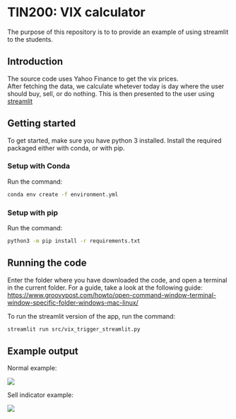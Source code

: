 # TIN200: VIX calculator

The purpose of this repository is to to provide an example of using streamlit to the students.

## Introduction

The source code uses Yahoo Finance to get the vix prices.  
After fetching the data, we calculate whetever today is day where the user should buy, sell, or do nothing.
This is then presented to the user using [streamlit](https://streamlit.io/)

## Getting started

To get started, make sure you have python 3 installed.
Install the required packaged either with conda, or with pip.

### Setup with Conda

Run the command:

```bash
conda env create -f environment.yml
```

### Setup with pip

Run the command:

```bash
python3 -m pip install -r requirements.txt
```

## Running the code

Enter the folder where you have downloaded the code, and open a terminal in the current folder. For a guide, take a look at the following guide: https://www.groovypost.com/howto/open-command-window-terminal-window-specific-folder-windows-mac-linux/

To run the streamlit version of the app, run the command:

```bash
streamlit run src/vix_trigger_streamlit.py
```

## Example output

Normal example:

![](https://raw.githubusercontent.com/billimek/vix_trigger/master/images/daily_vix_normal.png)

Sell indicator example:

![](https://raw.githubusercontent.com/billimek/vix_trigger/master/images/sell_trigger_example.png)
